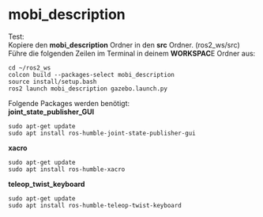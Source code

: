 # mobi_description

Test:\
Kopiere den **mobi_description** Ordner in den **src** Ordner. (ros2_ws/src) \
Führe die folgenden Zeilen im Terminal in deinem **WORKSPAC**E Ordner aus:

```shell
cd ~/ros2_ws
colcon build --packages-select mobi_description
source install/setup.bash
ros2 launch mobi_description gazebo.launch.py
```

Folgende Packages werden benötigt:\
**joint_state_publisher_GUI**
```shell
sudo apt-get update
sudo apt install ros-humble-joint-state-publisher-gui
```
**xacro**
```shell
sudo apt-get update
sudo apt install ros-humble-xacro
```
**teleop_twist_keyboard**
```shell
sudo apt-get update
sudo apt install ros-humble-teleop-twist-keyboard
```
